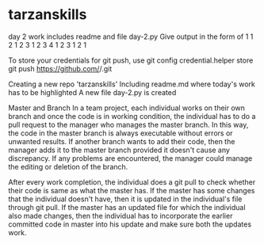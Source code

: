 # tarzanskills
day 2 work includes readme and file day-2.py
Give output in the form of
1
1 2
1 2 3
1 2 3 4
1 2 3
1 2
1

To store your credentials for git push, use
    git config credential.helper store
    git push https://github.com/<owner>/<repo>.git

Creating a new repo 'tarzanskills'
Including readme.md where today's work has to be highlighted
A new file day-2.py is created

Master and Branch
In a team project, each individual works on their own branch and once the code is in working condition, the individual has to do a pull request to the manager who manages the master branch.
In this way, the code in the master branch is always executable without errors or unwanted results. If another branch wants to add their code, then the manager adds it to the master branch
provided it doesn't cause any discrepancy. If any problems are encountered, the manager could manage the editing or deletion of the branch.

After every work completion, the individual does a git pull to check whether their code is same as what the master has. If the master has some changes that the individual doesn't have, then
it is updated in the individual's file through git pull. If the master has an updated file for which the individual also made changes, then the individual has to incorporate the earlier
committed code in master into his update and make sure both the updates work.